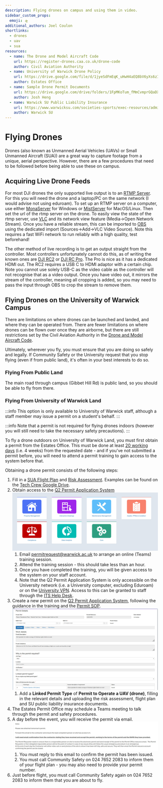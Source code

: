 ```yaml
---
description: Flying drones on campus and using them in video.
sidebar_custom_props:
  emoji: 🛸
additional_authors: Joel Coulon
shortlinks:
  - drones
  - uav
  - sua
resources:
  - name: The Drone and Model Aircraft Code
    url: https://register-drones.caa.co.uk/drone-code
    author: Civil Aviation Authority
  - name: University of Warwick Drone Policy
    url: https://drive.google.com/file/d/1jyeSdFmEqK_uHwH4aEQ8bV6yXs6zIrvi/view?usp=sharing
    author: Estates Office
  - name: Sample Drone Permit Documents
    url: https://drive.google.com/drive/folders/1FpMKoTum_fMmCvmprGQaDXqVgqQ825kD?usp=sharing
    author: Josh Heng
  - name: Warwick SU Public Liability Insurance
    url: https://www.warwicksu.com/societies-sports/exec-resources/administration/insurance/
    author: Warwick SU
---
```

# Flying Drones
Drones (also known as Unmanned Aerial Vehicles (UAVs) or Small Unmanned Aircraft (SUA)) are a great way to capture
footage from a unique, aerial perspective. However, there are a few procedures that need to be followed before being
able to use these on campus.

## Acquiring Live Drone Feeds
For most DJI drones the only supported live output is to an
[RTMP Server](https://en.wikipedia.org/wiki/Real-Time_Messaging_Protocol). For this you will need the drone and a
laptop/PC on the same network (I would advise not using eduroam). To set up an RTMP server on a computer, use either
[MonaServer](https://www.reddit.com/r/mevocamera/comments/bd5182/how_do_i_turn_my_pc_into_a_local_rtmp_server_so/) for Windows or [MistServer](https://docs.mistserver.org/protocol/realtimestreaming/rtmp/) for MacOS/Linux. Then set the url of the rtmp server on the drone. To
easily view the state of the rtmp server, use [VLC](https://www.videolan.org/) and its network view feature (Media->Open Network Stream). Once
you have a reliable stream, this can be imported to [OBS](https://obsproject.com/) using the dedicated import
(Sources->Add->VLC Video Source). Note this requires a fast WiFi network to run reliably with a high quality,
test beforehand!

The other method of live recording is to get an output straight from the controller. Most controllers unfortunately
cannot do this, as of writing the known ones are
[DJI RC2](https://dji-retail.co.uk/products/dji-rc-2-remote-controller-with-screen) or
[DJI RC Pro](https://www.dji.com/uk/rc-pro). The Pro is nice as it has a dedicated HDMI out. The RC2 requires a USB C to
HDMI adaptor with a certain chip. Note you cannot use solely USB-C as the video cable as the controller will not
recognise that as a video output. Once you have video out, it mirrors the stream of the controller, meaning all cropping
is added, so you may need to pass the input through OBS to crop the stream to remove them.

## Flying Drones on the University of Warwick Campus

There are limitations on where drones can be launched and landed, and where they can be operated from. There are fewer
limitations on where drones can be flown over once they are airborne, but there are still restrictions set by the
Civil Aviation Authority in the [Drone and Model Aircraft Code](https://register-drones.caa.co.uk/drone-code).

Ultimately, wherever you fly, you must ensure that you are doing so safely and legally. If Community Safety or the
University request that you stop flying (even if from public land), it's often in your best interests to do so.

### Flying From Public Land
The main road through campus (Gibbet Hill Rd) is public land, so you should be able to fly from there.

### Flying From University of Warwick Land
:::info
This option is only available to University of Warwick staff, although a staff member may issue a permit on a student's
behalf.
:::

:::info
Note that a permit is not required for flying drones indoors (however you will still need to take the necessary safety
precautions).
:::

To fly a drone outdoors on University of Warwick Land, you must first obtain a permit from the Estates Office. This must
be done at least [20 working days](https://warwick.ac.uk/services/estates/service_centre/permit_to_work/guidance/)
(i.e. 4 weeks) from the requested date - and if you've not submitted a permit before, you will need to attend a permit
training to gain access to the system before that.

Obtaining a drone permit consists of the following steps:

1. Fill in a [SUA Flight Plan](https://docs.google.com/document/d/11EYMdkDxBtDWU_WL6zFi1U5V4v5KZUE2/edit) and
   [Risk Assessment](https://docs.google.com/document/d/1tMQIJgSFG6ZGgF3hOdsR_h5VBxQrhB5g/edit). Examples can be found
   on the [Tech Crew Google Drive](https://drive.google.com/drive/folders/1FpMKoTum_fMmCvmprGQaDXqVgqQ825kD).
2. Obtain access to the [Q2 Permit Application System](https://warwick.ac.uk/services/estates/service_centre/permit_to_work/)
   ![Estates Q2 System](./q2.jpg)
   1. Email [permitrequest@warwick.ac.uk](mailto:permitrequest@warwick.ac.uk) to arrange an online (Teams) training session.
   2. Attend the training session - this should take less than an hour.
   3. Once you have completed the training, you will be given access to the system on your staff account.
   4. Note that the Q2 Permit Application System is only accessible on the University network
     (i.e. a University computer, excluding Eduroam) or on the
     [University VPN](https://warwick.ac.uk/services/its/servicessupport/networkservices/vpn/). Access to this can be
     granted to staff through the
     [ITS Help Desk](https://warwick.service-now.com/sp?id=sc_cat_item&sys_id=2b153b64696c9100da143a11648fa8aa).
3. Create a new permit on the [Q2 Permit Application System](https://q2.estate.warwick.ac.uk/Q2/permits), following the
   guidance in the training and the
   [Permit SOP](https://warwick.ac.uk/services/estates/service_centre/permit_to_work/q2_permit_system_applying_for_a_permit.pdf).
   ![Q2 Drone Permit Application](./q2-drone-permit.jpg)
   1. Add a **Linked Permit Type** of **Permit to Operate a UAV (drone)**, filling in the relevant details and uploading
      the risk assessment, flight plan and SU public liability insurance documents.
4. The Estates Permit Office may schedule a Teams meeting to talk through the permit and safety procedures.
5. A day before the event, you will receive the permit via email.
   ![Permit Email](./drone-permit-email.jpg)
   1. You must reply to this email to confirm the permit has been issued.
   2. You must call Community Safety on 024 7652 2083 to inform them of your flight plan - you may also need to provide
      your permit number.
6. Just before flight, you must call Community Safety again on 024 7652 2083 to inform them that you are about to fly.